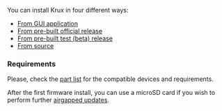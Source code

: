 You can install Krux in four different ways:

- [From GUI application](../installing/from-gui.en.md)
- [From pre-built official release](../installing/from-pre-built-release.en.md)
- [From pre-built test (beta) release](../installing/from-test-release.en.md)
- [From source](../installing/from-source.en.md)

### Requirements
Please, check the [part list](../../parts.md) for the compatible devices and requirements.

After the first firmware install, you can use a microSD card if you wish to perform further [airgapped updates](../features/sd-card-update.en.md).